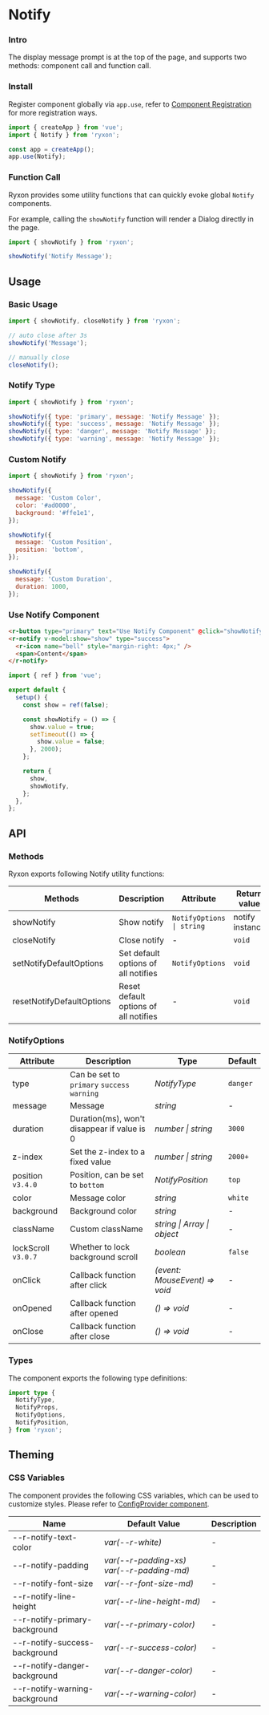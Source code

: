 # Notify

### Intro

The display message prompt is at the top of the page, and supports two methods: component call and function call.

### Install

Register component globally via `app.use`, refer to [Component Registration](#/en-US/advanced-usage#zu-jian-zhu-ce) for more registration ways.

```js
import { createApp } from 'vue';
import { Notify } from 'ryxon';

const app = createApp();
app.use(Notify);
```

### Function Call

Ryxon provides some utility functions that can quickly evoke global `Notify` components.

For example, calling the `showNotify` function will render a Dialog directly in the page.

```js
import { showNotify } from 'ryxon';

showNotify('Notify Message');
```

## Usage

### Basic Usage

```js
import { showNotify, closeNotify } from 'ryxon';

// auto close after 3s
showNotify('Message');

// manually close
closeNotify();
```

### Notify Type

```js
import { showNotify } from 'ryxon';

showNotify({ type: 'primary', message: 'Notify Message' });
showNotify({ type: 'success', message: 'Notify Message' });
showNotify({ type: 'danger', message: 'Notify Message' });
showNotify({ type: 'warning', message: 'Notify Message' });
```

### Custom Notify

```js
import { showNotify } from 'ryxon';

showNotify({
  message: 'Custom Color',
  color: '#ad0000',
  background: '#ffe1e1',
});

showNotify({
  message: 'Custom Position',
  position: 'bottom',
});

showNotify({
  message: 'Custom Duration',
  duration: 1000,
});
```

### Use Notify Component

```html
<r-button type="primary" text="Use Notify Component" @click="showNotify" />
<r-notify v-model:show="show" type="success">
  <r-icon name="bell" style="margin-right: 4px;" />
  <span>Content</span>
</r-notify>
```

```js
import { ref } from 'vue';

export default {
  setup() {
    const show = ref(false);

    const showNotify = () => {
      show.value = true;
      setTimeout(() => {
        show.value = false;
      }, 2000);
    };

    return {
      show,
      showNotify,
    };
  },
};
```

## API

### Methods

Ryxon exports following Notify utility functions:

| Methods | Description | Attribute | Return value |
| --- | --- | --- | --- |
| showNotify | Show notify | `NotifyOptions \| string` | notify instance |
| closeNotify | Close notify | - | `void` |
| setNotifyDefaultOptions | Set default options of all notifies | `NotifyOptions` | `void` |
| resetNotifyDefaultOptions | Reset default options of all notifies | - | `void` |

### NotifyOptions

| Attribute | Description | Type | Default |
| --- | --- | --- | --- |
| type | Can be set to `primary` `success` `warning` | _NotifyType_ | `danger` |
| message | Message | _string_ | - |
| duration | Duration(ms), won't disappear if value is 0 | _number \| string_ | `3000` |
| z-index | Set the z-index to a fixed value | _number \| string_ | `2000+` |
| position `v3.4.0` | Position, can be set to `bottom` | _NotifyPosition_ | `top` |
| color | Message color | _string_ | `white` |
| background | Background color | _string_ | - |
| className | Custom className | _string \| Array \| object_ | - |
| lockScroll `v3.0.7` | Whether to lock background scroll | _boolean_ | `false` |
| onClick | Callback function after click | _(event: MouseEvent) => void_ | - |
| onOpened | Callback function after opened | _() => void_ | - |
| onClose | Callback function after close | _() => void_ | - |

### Types

The component exports the following type definitions:

```ts
import type {
  NotifyType,
  NotifyProps,
  NotifyOptions,
  NotifyPosition,
} from 'ryxon';
```

## Theming

### CSS Variables

The component provides the following CSS variables, which can be used to customize styles. Please refer to [ConfigProvider component](#/en-US/config-provider).

| Name | Default Value | Description |
| --- | --- | --- |
| --r-notify-text-color | _var(--r-white)_ | - |
| --r-notify-padding | _var(--r-padding-xs) var(--r-padding-md)_ | - |
| --r-notify-font-size | _var(--r-font-size-md)_ | - |
| --r-notify-line-height | _var(--r-line-height-md)_ | - |
| --r-notify-primary-background | _var(--r-primary-color)_ | - |
| --r-notify-success-background | _var(--r-success-color)_ | - |
| --r-notify-danger-background | _var(--r-danger-color)_ | - |
| --r-notify-warning-background | _var(--r-warning-color)_ | - |
